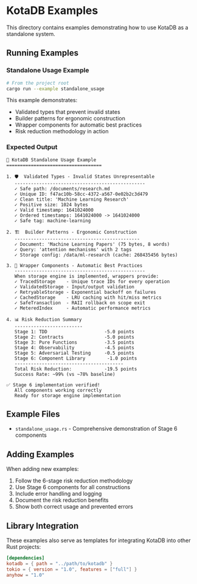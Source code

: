 # KotaDB Examples

This directory contains examples demonstrating how to use KotaDB as a standalone system.

## Running Examples

### Standalone Usage Example

```bash
# From the project root
cargo run --example standalone_usage
```

This example demonstrates:
- Validated types that prevent invalid states
- Builder patterns for ergonomic construction  
- Wrapper components for automatic best practices
- Risk reduction methodology in action

### Expected Output

```
🔧 KotaDB Standalone Usage Example
===================================

1. 🛡️  Validated Types - Invalid States Unrepresentable
   ------------------------------------------------
   ✓ Safe path: /documents/research.md
   ✓ Unique ID: f47ac10b-58cc-4372-a567-0e02b2c3d479
   ✓ Clean title: 'Machine Learning Research'
   ✓ Positive size: 1024 bytes
   ✓ Valid timestamp: 1641024000
   ✓ Ordered timestamps: 1641024000 -> 1641024000
   ✓ Safe tag: machine-learning

2. 🏗️  Builder Patterns - Ergonomic Construction
   ----------------------------------------------
   ✓ Document: 'Machine Learning Papers' (75 bytes, 8 words)
   ✓ Query: 'attention mechanisms' with 2 tags
   ✓ Storage config: /data/ml-research (cache: 268435456 bytes)

3. 🔧 Wrapper Components - Automatic Best Practices
   ------------------------------------------------
   When storage engine is implemented, wrappers provide:
   ✓ TracedStorage    - Unique trace IDs for every operation
   ✓ ValidatedStorage - Input/output validation
   ✓ RetryableStorage - Exponential backoff on failures
   ✓ CachedStorage    - LRU caching with hit/miss metrics
   ✓ SafeTransaction  - RAII rollback on scope exit
   ✓ MeteredIndex     - Automatic performance metrics

4. 📊 Risk Reduction Summary
   -------------------------
   Stage 1: TDD                     -5.0 points
   Stage 2: Contracts               -5.0 points
   Stage 3: Pure Functions          -3.5 points
   Stage 4: Observability           -4.5 points
   Stage 5: Adversarial Testing     -0.5 points
   Stage 6: Component Library        -1.0 points
   ----------------------------------------
   Total Risk Reduction:            -19.5 points
   Success Rate: ~99% (vs ~78% baseline)

✅ Stage 6 implementation verified!
   All components working correctly
   Ready for storage engine implementation
```

## Example Files

- `standalone_usage.rs` - Comprehensive demonstration of Stage 6 components

## Adding Examples

When adding new examples:

1. Follow the 6-stage risk reduction methodology
2. Use Stage 6 components for all constructions
3. Include error handling and logging
4. Document the risk reduction benefits
5. Show both correct usage and prevented errors

## Library Integration

These examples also serve as templates for integrating KotaDB into other Rust projects:

```toml
[dependencies]
kotadb = { path = "../path/to/kotadb" }
tokio = { version = "1.0", features = ["full"] }
anyhow = "1.0"
```